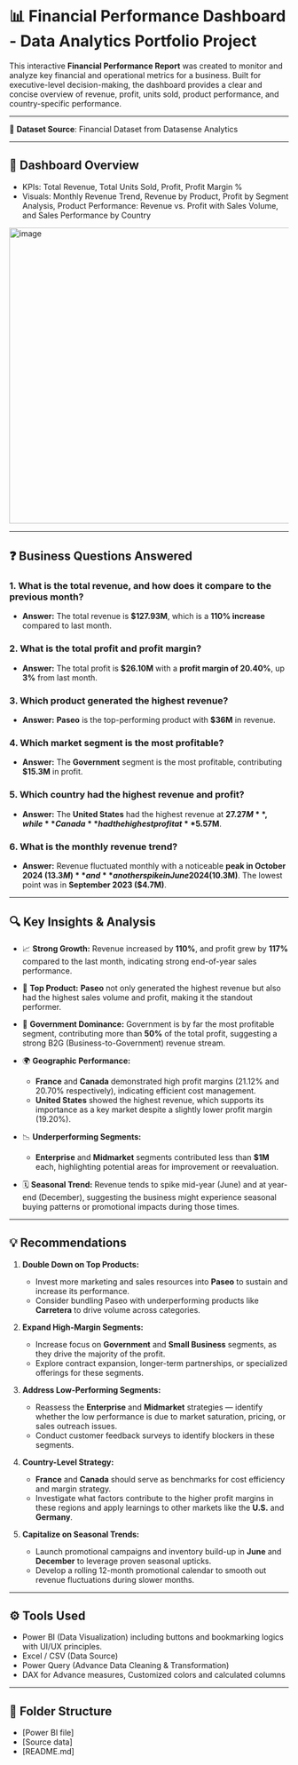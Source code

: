 # 📊 Financial Performance Dashboard - Data Analytics Portfolio Project

This interactive **Financial Performance Report** was created to monitor and analyze key financial and operational metrics for a business. Built for executive-level decision-making, the dashboard provides a clear and concise overview of revenue, profit, units sold, product performance, and country-specific performance.

---

🔗 **Dataset Source**:  Financial Dataset from Datasense Analytics

---

## 📝 Dashboard Overview
- KPIs: Total Revenue, Total Units Sold, Profit, Profit Margin %
- Visuals: Monthly Revenue Trend, Revenue by Product, Profit by Segment Analysis, Product Performance: Revenue vs. Profit with Sales Volume, and Sales Performance by Country
<img width="969" height="533" alt="image" src="https://github.com/user-attachments/assets/92740fbd-f458-486d-b5c6-089019afd79d" />

---

## ❓ Business Questions Answered

### 1. **What is the total revenue, and how does it compare to the previous month?**
- **Answer:** The total revenue is **$127.93M**, which is a **110% increase** compared to last month.

### 2. **What is the total profit and profit margin?**
- **Answer:** The total profit is **$26.10M** with a **profit margin of 20.40%**, up **3%** from last month.

### 3. **Which product generated the highest revenue?**
- **Answer:** **Paseo** is the top-performing product with **$36M** in revenue.

### 4. **Which market segment is the most profitable?**
- **Answer:** The **Government** segment is the most profitable, contributing **$15.3M** in profit.

### 5. **Which country had the highest revenue and profit?**
- **Answer:** The **United States** had the highest revenue at **$27.27M**, while **Canada** had the highest profit at **$5.57M**.

### 6. **What is the monthly revenue trend?**
- **Answer:** Revenue fluctuated monthly with a noticeable **peak in October 2024 ($13.3M)** and **another spike in June 2024 ($10.3M)**. The lowest point was in **September 2023 ($4.7M)**.

---

## 🔍 Key Insights & Analysis

- 📈 **Strong Growth:** Revenue increased by **110%**, and profit grew by **117%** compared to the last month, indicating strong end-of-year sales performance.
  
- 🥇 **Top Product:** **Paseo** not only generated the highest revenue but also had the highest sales volume and profit, making it the standout performer.

- 💼 **Government Dominance:** Government is by far the most profitable segment, contributing more than **50%** of the total profit, suggesting a strong B2G (Business-to-Government) revenue stream.

- 🌍 **Geographic Performance:**
  - **France** and **Canada** demonstrated high profit margins (21.12% and 20.70% respectively), indicating efficient cost management.
  - **United States** showed the highest revenue, which supports its importance as a key market despite a slightly lower profit margin (19.20%).

- 📉 **Underperforming Segments:** 
  - **Enterprise** and **Midmarket** segments contributed less than **$1M** each, highlighting potential areas for improvement or reevaluation.

- 🗓️ **Seasonal Trend:** Revenue tends to spike mid-year (June) and at year-end (December), suggesting the business might experience seasonal buying patterns or promotional impacts during those times.

---

## 💡 Recommendations

1. **Double Down on Top Products:**
   - Invest more marketing and sales resources into **Paseo** to sustain and increase its performance.
   - Consider bundling Paseo with underperforming products like **Carretera** to drive volume across categories.

2. **Expand High-Margin Segments:**
   - Increase focus on **Government** and **Small Business** segments, as they drive the majority of the profit.
   - Explore contract expansion, longer-term partnerships, or specialized offerings for these segments.

3. **Address Low-Performing Segments:**
   - Reassess the **Enterprise** and **Midmarket** strategies — identify whether the low performance is due to market saturation, pricing, or sales outreach issues.
   - Conduct customer feedback surveys to identify blockers in these segments.

4. **Country-Level Strategy:**
   - **France** and **Canada** should serve as benchmarks for cost efficiency and margin strategy.
   - Investigate what factors contribute to the higher profit margins in these regions and apply learnings to other markets like the **U.S.** and **Germany**.

5. **Capitalize on Seasonal Trends:**
   - Launch promotional campaigns and inventory build-up in **June** and **December** to leverage proven seasonal upticks.
   - Develop a rolling 12-month promotional calendar to smooth out revenue fluctuations during slower months.

---

## ⚙️ Tools Used

- Power BI (Data Visualization) including buttons and bookmarking logics with UI/UX principles.
- Excel / CSV (Data Source)
- Power Query (Advance Data Cleaning & Transformation)
- DAX for Advance measures, Customized colors and calculated columns

---

## 📂 Folder Structure
- [Power BI file]
- [Source data]
- [README.md]

